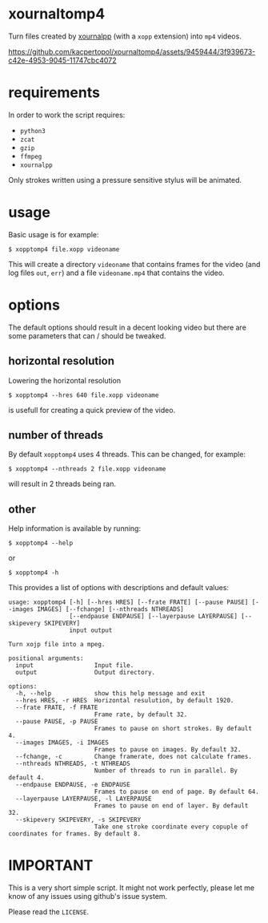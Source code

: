 # xournaltomp4

Turn files created by [xournalpp](https://xournalpp.github.io/) (with a `xopp` extension)
into `mp4` videos.

https://github.com/kacpertopol/xournaltomp4/assets/9459444/3f939673-c42e-4953-9045-11747cbc4072


# requirements

In order to work the script requires:

- `python3`
- `zcat`
- `gzip`
- `ffmpeg`
- `xournalpp`

Only strokes written using a pressure sensitive stylus will be animated.

# usage

Basic usage is for example:

```
$ xopptomp4 file.xopp videoname
```

This will create a directory `videoname` that contains frames for the video 
(and log files `out`, `err`)
and a file `videoname.mp4` that contains the video.

# options

The default options should result in a decent looking video but there
are some parameters that can / should be tweaked.

## horizontal resolution

Lowering the horizontal resolution 

```
$ xopptomp4 --hres 640 file.xopp videoname
```

is usefull for creating a quick preview of the video.

## number of threads

By default `xopptomp4` uses 4 threads. This can be changed, for example:

```
$ xopptomp4 --nthreads 2 file.xopp videoname
```
will result in 2 threads being ran.

## other

Help information is available by running:

```
$ xopptomp4 --help
```

or 

```
$ xopptomp4 -h
```

This provides a list of options with descriptions and default values:

```
usage: xopptomp4 [-h] [--hres HRES] [--frate FRATE] [--pause PAUSE] [--images IMAGES] [--fchange] [--nthreads NTHREADS]
                 [--endpause ENDPAUSE] [--layerpause LAYERPAUSE] [--skipevery SKIPEVERY]
                 input output

Turn xojp file into a mpeg.

positional arguments:
  input                 Input file.
  output                Output directory.

options:
  -h, --help            show this help message and exit
  --hres HRES, -r HRES  Horizontal resulution, by default 1920.
  --frate FRATE, -f FRATE
                        Frame rate, by default 32.
  --pause PAUSE, -p PAUSE
                        Frames to pause on short strokes. By default 4.
  --images IMAGES, -i IMAGES
                        Frames to pause on images. By default 32.
  --fchange, -c         Change framerate, does not calculate frames.
  --nthreads NTHREADS, -t NTHREADS
                        Number of threads to run in parallel. By default 4.
  --endpause ENDPAUSE, -e ENDPAUSE
                        Frames to pause on end of page. By default 64.
  --layerpause LAYERPAUSE, -l LAYERPAUSE
                        Frames to pause on end of layer. By default 32.
  --skipevery SKIPEVERY, -s SKIPEVERY
                        Take one stroke coordinate every copuple of coordinates for frames. By default 8.
```

# IMPORTANT

This is a very short simple script. It might not work perfectly, please let me know of any issues using github's issue system. 

Please read the `LICENSE`.

